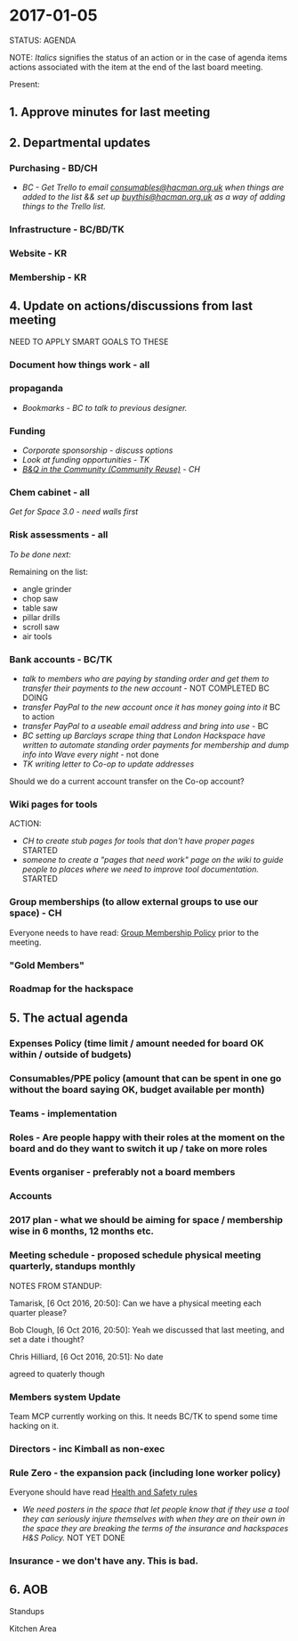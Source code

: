 # 2017-01-05

STATUS: AGENDA

NOTE: *Italics* signifies the status of an action or in the case of agenda items actions associated with the item at the end of the last board meeting.

Present:

## 1. Approve minutes for last meeting
## 2. Departmental updates

### Purchasing - BD/CH

- *BC - Get Trello to email consumables@hacman.org.uk when things are added to the list && set up buythis@hacman.org.uk as a way of adding things to the Trello list.*

### Infrastructure - BC/BD/TK
### Website - KR
### Membership - KR

## 4. Update on actions/discussions from last meeting
NEED TO APPLY SMART GOALS TO THESE

### Document how things work - all
### propaganda

- *Bookmarks - BC to talk to previous designer.*

### Funding
- *Corporate sponsorship - discuss options*
- *Look at funding opportunities - TK*
- *[B&Q in the Community (Community Reuse)](http://www.diy.com/corporate/community/) - CH*

### Chem cabinet - all

*Get for Space 3.0 - need walls first*

### Risk assessments - all

*To be done next:*

Remaining on the list:
- angle grinder
- chop saw
- table saw
- pillar drills
- scroll saw
- air tools

### Bank accounts - BC/TK

- *talk to members who are paying by standing order and get them to transfer their payments to the new account* - NOT COMPLETED BC DOING
- *transfer PayPal to the new account once it has money going into it* BC to action
- *transfer PayPal to a useable email address and bring into use* - BC
- *BC setting up Barclays scrape thing that London Hackspace have written to automate standing order payments for membership and dump info into Wave every night* - not done
- *TK writing letter to Co-op to update addresses*

Should we do a current account transfer on the Co-op account?

### Wiki pages for tools

ACTION:

- *CH to create stub pages for tools that don't have proper pages* STARTED
- *someone to create a "pages that need work" page on the wiki to guide people to places where we need to improve tool documentation.* STARTED

### Group memberships (to allow external groups to use our space) - CH

Everyone needs to have read: [Group Membership Policy](https://hackpad.com/Group-Membership-Policy-TbSg4MiOlI7) prior to the meeting.

### "Gold Members"

### Roadmap for the hackspace

## 5. The actual agenda

### Expenses Policy (time limit / amount needed for board OK within / outside of budgets)

### Consumables/PPE policy (amount that can be spent in one go without the board saying OK, budget available per month)

### Teams - implementation

### Roles - Are people happy with their roles at the moment on the board and do they want to switch it up / take on more roles

### Events organiser - preferably not a board members

### Accounts

### 2017 plan - what we should be aiming for space / membership wise in 6 months, 12 months etc.

### Meeting schedule - proposed schedule physical meeting quarterly, standups monthly

NOTES FROM STANDUP:

Tamarisk, [6 Oct 2016, 20:50]:
Can we have a physical meeting each quarter please?

Bob Clough, [6 Oct 2016, 20:50]:
Yeah we discussed that last meeting, and set a date i thought?

Chris Hilliard, [6 Oct 2016, 20:51]:
No date

agreed to quaterly though

### Members system Update

Team MCP currently working on this. It needs BC/TK to spend some time hacking on it.

### Directors - inc Kimball as non-exec

### Rule Zero - the expansion pack (including lone worker policy)

Everyone should have read [Health and Safety rules](https://hackpad.com/Safety-in-the-Workspace-md61aaC2ugz)

- *We need posters in the space that let people know that if they use a tool they can seriously injure themselves with when they are on their own in the space they are breaking the terms of the insurance and hackspaces H&S Policy.* NOT YET DONE

### Insurance - we don't have any. This is bad.

## 6. AOB

Standups

Kitchen Area

